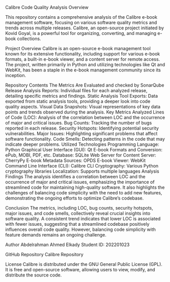Calibre Code Quality Analysis
Overview

This repository contains a comprehensive analysis of the Calibre e-book management software, focusing on various software quality metrics and trends across multiple releases. Calibre, an open-source project initiated by Kovid Goyal, is a powerful tool for organizing, converting, and managing e-book collections.

Project Overview
Calibre is an open-source e-book management tool known for its extensive functionality, including support for various e-book formats, a built-in e-book viewer, and a content server for remote access. The project, written primarily in Python and utilizing technologies like Qt and WebKit, has been a staple in the e-book management community since its inception.

Repository Contents
The Metrics Are Evaluated and checked by SonarQube 
Release Analysis Reports: Individual files for each analyzed release, detailing specific metrics and findings.
Static Analysis Tool Exports: Data exported from static analysis tools, providing a deeper look into code quality aspects.
Visual Data Snapshots: Visual representations of key data points and trends observed during the analysis.
Key Metrics Analyzed
Lines of Code (LOC): Analysis of the correlation between LOC and the occurrence of major and critical issues.
Bug Counts: Tracking the number of bugs reported in each release.
Security Hotspots: Identifying potential security vulnerabilities.
Major Issues: Highlighting significant problems that affect software functionality.
Code Smells: Detecting patterns in the code that may indicate deeper problems.
Utilized Technologies
Programming Language: Python
Graphical User Interface (GUI): Qt
E-book Formats and Conversion: ePub, MOBI, PDF, etc.
Database: SQLite
Web Server for Content Server: CherryPy
E-book Metadata Sources: OPDS
E-book Viewer: WebKit
Command Line Interface (CLI): Calibre CLI
Cryptography: Various Python cryptography libraries
Localization: Supports multiple languages
Analysis Findings
The analysis identifies a correlation between LOC and the occurrence of major and critical issues, emphasizing the importance of streamlined code for maintaining high-quality software. It also highlights the challenges of balancing code simplicity with the need to add new features, demonstrating the ongoing efforts to optimize Calibre’s codebase.

Conclusion
The metrics, including LOC, bug counts, security hotspots, major issues, and code smells, collectively reveal crucial insights into software quality. A consistent trend indicates that lower LOC is associated with fewer issues, suggesting that a streamlined codebase positively influences overall code quality. However, balancing code simplicity with feature demands remains an ongoing challenge.

Author
Abdelrahman Ahmed Elkady
Student ID: 202201023

GitHub Repository
Calibre Repository

License
Calibre is distributed under the GNU General Public License (GPL). It is free and open-source software, allowing users to view, modify, and distribute the source code.
